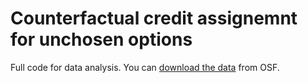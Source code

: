 # Counterfactual credit assignemnt for unchosen options
Full code for data analysis.
You can <a href="https://osf.io/adh58">download the data</a> from OSF.
